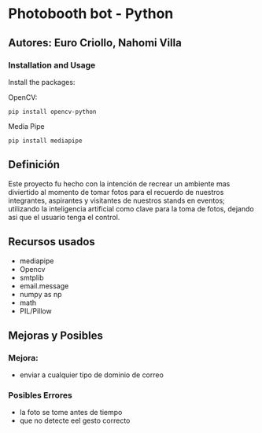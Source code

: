 # Photobooth bot - Python

## Autores: Euro Criollo, Nahomi Villa

### Installation and Usage

Install the packages: 

OpenCV:

```
pip install opencv-python

```

Media Pipe

```
pip install mediapipe
```
## Definición
Este proyecto fu hecho con la intención de recrear un ambiente mas diviertido al momento de tomar fotos para el recuerdo de nuestros integrantes, aspirantes y visitantes de nuestros stands en eventos; utilizando la inteligencia artificial como clave para la toma de fotos, dejando asi que el usuario tenga el control.

## Recursos usados
* mediapipe
* Opencv
* smtplib
* email.message
* numpy as np
* math
* PIL/Pillow

## Mejoras y Posibles 
### Mejora:
* enviar a cualquier tipo de dominio de correo
### Posibles Errores
* la foto se tome antes de tiempo
* que no detecte eel gesto correcto
